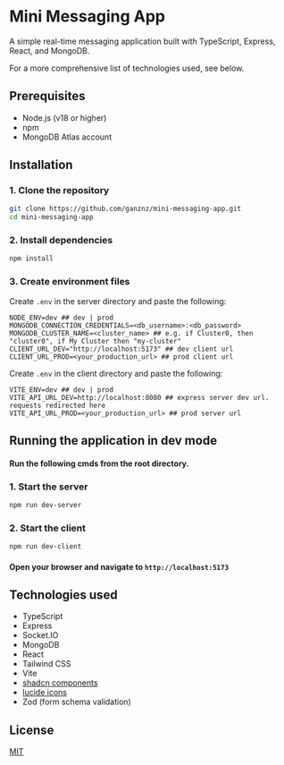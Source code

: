 # Mini Messaging App

A simple real-time messaging application built with TypeScript, Express, React, and MongoDB.

For a more comprehensive list of technologies used, see below.

## Prerequisites
- Node.js (v18 or higher)
- npm
- MongoDB Atlas account

## Installation

### 1. Clone the repository
```bash
git clone https://github.com/ganznz/mini-messaging-app.git
cd mini-messaging-app
```

### 2. Install dependencies
```bash
npm install
```

### 3. Create environment files
Create `.env` in the server directory and paste the following:
```env
NODE_ENV=dev ## dev | prod
MONGODB_CONNECTION_CREDENTIALS=<db_username>:<db_password>
MONGODB_CLUSTER_NAME=<cluster_name> ## e.g. if Cluster0, then "cluster0", if My Cluster then "my-cluster"
CLIENT_URL_DEV="http://localhost:5173" ## dev client url
CLIENT_URL_PROD=<your_production_url> ## prod client url
```

Create `.env` in the client directory and paste the following:
```env
VITE_ENV=dev ## dev | prod
VITE_API_URL_DEV=http://localhost:8080 ## express server dev url. requests redirected here
VITE_API_URL_PROD=<your_production_url> ## prod server url
```

## Running the application in dev mode
#### **Run the following cmds from the root directory.**
### 1. Start the server
```bash
npm run dev-server
```
### 2. Start the client
```bash
npm run dev-client
```
#### Open your browser and navigate to `http://localhost:5173`

## Technologies used
- TypeScript
- Express
- Socket.IO
- MongoDB
- React
- Tailwind CSS
- Vite
- [shadcn components](https://ui.shadcn.com/)
- [lucide icons](https://lucide.dev/)
- Zod (form schema validation)

## License
[MIT](https://choosealicense.com/licenses/mit/)
